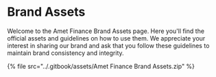 # Brand Assets

Welcome to the Amet Finance Brand Assets page. Here you'll find the official assets and guidelines on how to use them. We appreciate your interest in sharing our brand and ask that you follow these guidelines to maintain brand consistency and integrity.

{% file src="../.gitbook/assets/Amet Finance Brand Assets.zip" %}
